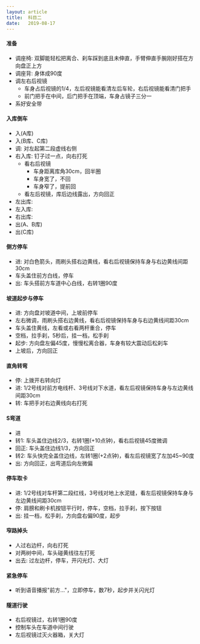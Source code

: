 ```yaml
---
layout: article
title:  科目二
date:   2019-08-17
---
```


#### 准备

* 调座椅: 双脚能轻松把离合、刹车踩到底且未伸直，手臂伸直手腕刚好搭在方向盘正上方
* 调座背: 身体成90度
* 调左右后视镜
	* 车身占后视镜的1/4，左后视镜能看清左后车轮，右后视镜能看清门把手
	* 前门把手在中间，后门把手在顶端，车身占镜子三分一
* 系好安全带

#### 入库倒车

* 入(A库)
* 入(B库、C库)
* 调: 对左起第二段虚线右侧
* 右入库: 钉子过一点，向右打死
    * 看右后视镜
        * 车身距离库角30cm，回半圈
        * 车身宽了，不回
        * 车身窄了，提前回
    * 看左后视镜，库后边线露出，方向回正
* 左出库: 
* 左入库:
* 右出库: 
* 出(A、B库)
* 出(C库)

#### 侧方停车

* 进: 对白色箭头，雨刷头搭右边黄线，看右后视镜保持车身与右边黄线间距30cm
* 车头盖住前方白线，停车
* 出: 车头搭前方车道中心白线，右转1圈90度

#### 坡道起步与停车

* 进: 方向盘对坡道中间，上坡前停车
* 左右微调，雨刷头搭右边黄线，看右后视镜保持车身与右边黄线间距30cm
* 车头盖住黄线，左看或右看两杆重合，停车
* 空档，拉手刹，5秒后，挂一档，松手刹
* 起步: 方向盘左偏45度，慢慢松离合器，车身有较大震动后松刹车
* 上坡后，方向回正

#### 直角转弯

* 停: 上拨开右转向灯
* 进: 1/2号线对前方电线杆、3号线对下水道，看左后视镜保持车身与左边黄线间距30cm
* 转: 车把手对右边黄线向右打死

#### S弯道

* 进
* 转1: 车头盖住边线2/3，右转1圈(+10点钟)，看右后视镜45度微调
* 回正: 车头盖住边线1/3，方向回正
* 转2: 车头快完全盖住边线，左转1圈(+2点钟)，看左后视镜宽了左加45~90度
* 出: 方向回正，出弯道后向左微偏

#### 停车取卡

* 进: 1/2号线对车杆第二段红线，3号线对地上水泥缝，看左后视镜保持车身与左边黄线间距30cm
* 停: 肩膀和刷卡机按钮平行时，停车，空档，拉手刹，按下按钮
* 出: 挂一档，松手刹，方向盘右偏90度，起步

#### 窄路掉头

* 人过右边杆，向右打死
* 对两树中间，车头碰黄线往左打死
* 出去: 过左边杆，停车，开闪光灯、大灯

#### 紧急停车

* 听到语音播报"前方..."，立即停车，数7秒，起步并关闪光灯

#### 隧道行驶

* 右后视镜过，右转1圈90度
* 控制车头在车道中间行驶
* 左后视镜过灭火器箱，关大灯
